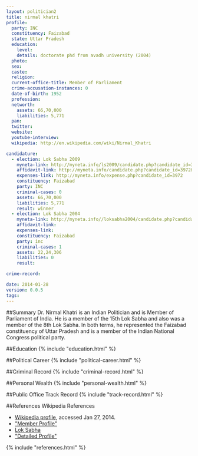 ```yaml
---
layout: politician2
title: nirmal khatri
profile: 
  party: INC
  constituency: Faizabad
  state: Uttar Pradesh
  education: 
    level: 
    details: doctorate phd from avadh university (2004)
  photo: 
  sex: 
  caste: 
  religion: 
  current-office-title: Member of Parliament
  crime-accusation-instances: 0
  date-of-birth: 1952
  profession: 
  networth: 
    assets: 66,70,000
    liabilities: 5,771
  pan: 
  twitter: 
  website: 
  youtube-interview: 
  wikipedia: http://en.wikipedia.com/wiki/Nirmal_Khatri

candidature: 
  - election: Lok Sabha 2009
    myneta-link: http://myneta.info/ls2009/candidate.php?candidate_id=3972
    affidavit-link: http://myneta.info/candidate.php?candidate_id=3972&scan=original
    expenses-link: http://myneta.info/expense.php?candidate_id=3972
    constituency: Faizabad 
    party: INC
    criminal-cases: 0
    assets: 66,70,000
    liabilities: 5,771
    result: winner 
  - election: Lok Sabha 2004
    myneta-link: http://myneta.info//loksabha2004/candidate.php?candidate_id=4248
    affidavit-link: 
    expenses-link: 
    constituency: Faizabad 
    party: inc
    criminal-cases: 1
    assets: 22,24,306
    liabilities: 0
    result:  

crime-record: 

date: 2014-01-28
version: 0.0.5
tags: 
---
```

##Summary
Dr. Nirmal Khatri is an Indian Politician and is Member of Parliament of India. He is a member of the 15th Lok Sabha and also was a member of the 8th Lok Sabha. In both terms, he represented the Faizabad constituency of Uttar Pradesh and is a member of the Indian National Congress political party.




##Education
{% include "education.html" %}


##Political Career
{% include "political-career.html" %}


##Criminal Record
{% include "criminal-record.html" %}


##Personal Wealth
{% include "personal-wealth.html" %}


##Public Office Track Record
{% include "track-record.html" %}


##References
Wikipedia References
- [Wikipedia profile]({{page.profile.wikipedia}}), accessed Jan 27, 2014.
- ["Member Profile"][wiki1]
- [Lok Sabha][wiki2]
- ["Detailed Profile"][wiki3]

[wiki1]: http://164.100.47.132/LssNew/members/former_Biography.aspx?mpsno=3059
[wiki2]: /wiki/Lok_Sabha
[wiki3]: http://india.gov.in/my-government/indian-parliament/nirmal-khatri


{% include "references.html" %}